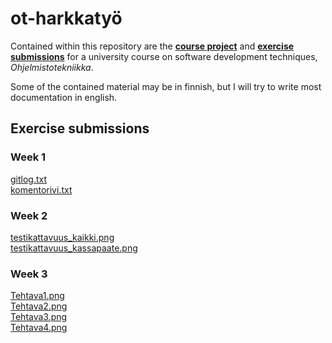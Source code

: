 # ot-harkkatyö

Contained within this repository are the [**course project**](https://github.com/Jonkke/ot-harkkatyo/tree/master/ombc-project) and [**exercise submissions**](https://github.com/Jonkke/ot-harkkatyo/tree/master/laskarit) for a university course on software development techniques, _Ohjelmistotekniikka_. 

Some of the contained material may be in finnish, but I will try to write most documentation in english.


## Exercise submissions
### Week 1
[gitlog.txt](https://github.com/Jonkke/ot-harkkatyo/blob/master/laskarit/viikko1/gitlog.txt)  
[komentorivi.txt](https://github.com/Jonkke/ot-harkkatyo/blob/master/laskarit/viikko1/komentorivi.txt)

### Week 2
[testikattavuus_kaikki.png](https://github.com/Jonkke/ot-harkkatyo/blob/master/laskarit/viikko2/testikattavuus_kaikki.png)  
[testikattavuus_kassapaate.png](https://github.com/Jonkke/ot-harkkatyo/blob/master/laskarit/viikko2/testikattavuus_kassapaate.png)

### Week 3
[Tehtava1.png](https://github.com/Jonkke/ot-harkkatyo/blob/master/laskarit/viikko3/Tehtava1.png)  
[Tehtava2.png](https://github.com/Jonkke/ot-harkkatyo/blob/master/laskarit/viikko3/Tehtava2.png)  
[Tehtava3.png](https://github.com/Jonkke/ot-harkkatyo/blob/master/laskarit/viikko3/Tehtava3.png)  
[Tehtava4.png](https://github.com/Jonkke/ot-harkkatyo/blob/master/laskarit/viikko3/Tehtava4.png)  
